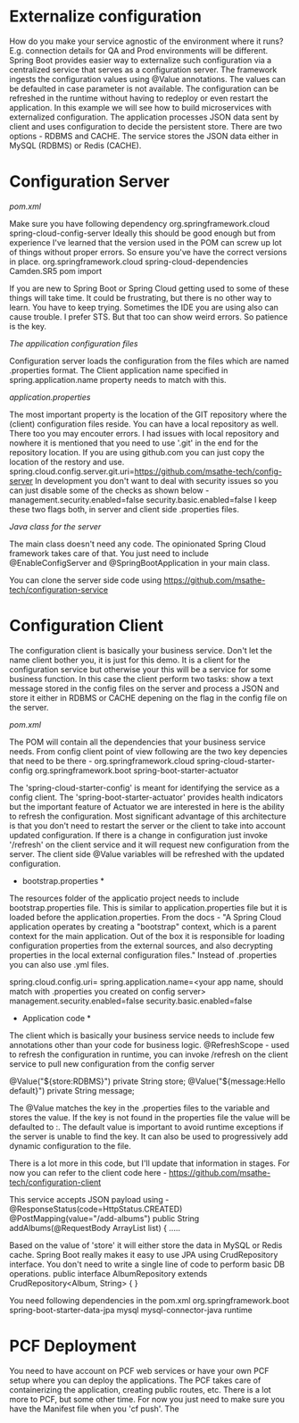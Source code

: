 # Externalize configuration
How do you make your service agnostic of the environment where it runs? 
E.g. connection details for QA and Prod environments will be different. 
Spring Boot provides easier way to externalize such configuration via a centralized service that serves as a configuration server.
The framework ingests the configuration values using @Value annotations. 
The values can be defaulted in case parameter is not available.
The configuration can be refreshed in the runtime without having to redeploy or even restart the application.
In this example we will see how to build microservices with externalized configuration.
The application processes JSON data sent by client and uses configuration to decide the persistent store. 
There are two options - RDBMS and CACHE. The service stores the JSON data either in MySQL (RDBMS) or Redis (CACHE).

# Configuration Server
*pom.xml*

Make sure you have following dependency 
<dependency>
  <groupId>org.springframework.cloud</groupId>
  <artifactId>spring-cloud-config-server</artifactId>
</dependency>
Ideally this should be good enough but from experience I've learned that the version used in the POM can screw up lot of things without 
proper errors. So ensure you've have the correct versions in place. 
<dependencyManagement>
        <dependencies>
            <dependency>
                <groupId>org.springframework.cloud</groupId>
                <artifactId>spring-cloud-dependencies</artifactId>
                <version>Camden.SR5</version>
                <type>pom</type>
                <scope>import</scope>
            </dependency>

If you are new to Spring Boot or Spring Cloud getting used to some of these things will take time. It could be frustrating, but there is no other way to learn. You have to keep trying. Sometimes the IDE you are using also can cause trouble. I prefer STS. But that too can show weird errors. So patience is the key. 

*The appilication configuration files*

Configuration server loads the configuration from the files which are named <application-name>.properties format. The Client application name specified in spring.application.name property needs to match with this. 

*application.properties*

The most important property is the location of the GIT repository where the (client) configuration files reside. You can have a local repository as well. There too you may encouter errors. I had issues with local repository and nowhere it is mentioned that you need to use '.git' in the end for the repository location. If you are using github.com you can just copy the location of the restory and use. 
spring.cloud.config.server.git.uri=https://github.com/msathe-tech/config-server
In development you don't want to deal with security issues so you can just disable some of the checks as shown below - 
management.security.enabled=false
security.basic.enabled=false
I keep these two flags both, in server and client side .properties files. 

*Java class for the server*

The main class doesn't need any code. The opinionated Spring Cloud framework takes care of that. You just need to include @EnableConfigServer and @SpringBootApplication in your main class. 

You can clone the server side code using https://github.com/msathe-tech/configuration-service

# Configuration Client
The configuration client is basically your business service. Don't let the name client bother you, it is just for this demo. It is a client for the configuration service but otherwise your this will be a service for some business function. In this case the client perform two tasks: show a text message stored in the config files on the server and process a JSON and store it either in RDBMS or CACHE depening on the flag in the config file on the server. 

*pom.xml*

The POM will contain all the dependencies that your business service needs. From config client point of view following are the two key depencies that need to be there - 
<dependency>
    <groupId>org.springframework.cloud</groupId>
    <artifactId>spring-cloud-starter-config</artifactId>
</dependency>
<dependency>
    <groupId>org.springframework.boot</groupId>
    <artifactId>spring-boot-starter-actuator</artifactId>
</dependency>

The 'spring-cloud-starter-config' is meant for identifying the service as a config client. The 'spring-boot-starter-actuator' provides health indicators but the important feature of Actuator we are interested in here is the ability to refresh the configuration. Most significant advantage of this architecture is that you don't need to restart the server or the client to take into account updated configuration. If there is a change in configuration just invoke '/refresh' on the client service and it will request new configuration from the server. The client side @Value variables will be refreshed with the updated configuration. 

* bootstrap.properties *

The resources folder of the applicatio project needs to include bootstrap.properties file. This is similar to application.properties file but it is loaded before the application.properties. From the docs - "A Spring Cloud application operates by creating a "bootstrap" context, which is a parent context for the main application. Out of the box it is responsible for loading configuration properties from the external sources, and also decrypting properties in the local external configuration files." 
Instead of .properties you can also use .yml files. 

spring.cloud.config.uri=<URL of the config service>
spring.application.name=<your app name, should match with .properties you created on config server>
management.security.enabled=false
security.basic.enabled=false

* Application code *

The client which is basically your business service needs to include few annotations other than your code for business logic. 
@RefreshScope - used to refresh the configuration in runtime, you can invoke /refresh on the client service to pull new configuration from the config server

@Value("${store:RDBMS}")
    private String store;
@Value("${message:Hello default}")
    private String message;
    
The @Value matches the key in the <application>.properties files to the variable and stores the value. If the key is not found in the properties file the value will be defaulted to :<value>. The default value is important to avoid runtime exceptions if the server is unable to find the key. It can also be used to progressively add dynamic configuration to the file. 

There is a lot more in this code, but I'll update that information in stages. 
For now you can refer to the client code here - https://github.com/msathe-tech/configuration-client

This service accepts JSON payload using -
 @ResponseStatus(code=HttpStatus.CREATED)
    @PostMapping(value="/add-albums")
    public String addAlbums(@RequestBody ArrayList<Album> list) {
    .....
    
Based on the value of 'store' it will either store the data in MySQL or Redis cache. Spring Boot really makes it easy to use JPA using CrudRepository interface. You don't need to write a single line of code to perform basic DB operations. 
public interface AlbumRepository extends CrudRepository<Album, String> {
}

You need following dependencies in the pom.xml
<dependency>
  <groupId>org.springframework.boot</groupId>
  <artifactId>spring-boot-starter-data-jpa</artifactId>
</dependency>
<dependency>
  <groupId>mysql</groupId>
  <artifactId>mysql-connector-java</artifactId>
  <scope>runtime</scope>
</dependency>
    


# PCF Deployment
You need to have account on PCF web services or have your own PCF setup where you can deploy the applications. The PCF takes care of containerizing the application, creating public routes, etc. There is a lot more to PCF, but some other time. 
For now you just need to make sure you have the Manifest file when you 'cf push'. The 

